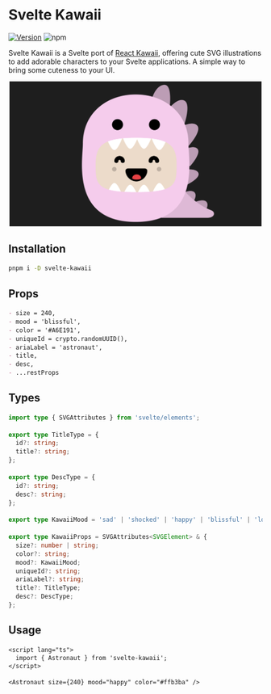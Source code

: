 # Svelte Kawaii

[![Version](https://img.shields.io/npm/v/svelte-kawaii.svg?style=flat-square)](https://www.npmjs.com/package/svelte-kawaii)
![npm](https://img.shields.io/npm/dt/svelte-kawaii.svg)

Svelte Kawaii is a Svelte port of [React Kawaii](https://react-kawaii.vercel.app/), offering cute SVG illustrations to add adorable characters to your Svelte applications. A simple way to bring some cuteness to your UI.

<p align="center">
  <img src="https://raw.githubusercontent.com/shinokada/svelte-kawaii/refs/heads/main/static/images/svelte-kawaii.png" width="500" alt="Svelte Kawaii">
</p>

## Installation

```sh
pnpm i -D svelte-kawaii
```

## Props

```md
- size = 240,
- mood = 'blissful',
- color = '#A6E191',
- uniqueId = crypto.randomUUID(),
- ariaLabel = 'astronaut',
- title,
- desc,
- ...restProps
```

## Types

```ts
import type { SVGAttributes } from 'svelte/elements';

export type TitleType = {
  id?: string;
  title?: string;
};

export type DescType = {
  id?: string;
  desc?: string;
};

export type KawaiiMood = 'sad' | 'shocked' | 'happy' | 'blissful' | 'lovestruck' | 'excited' | 'ko';

export type KawaiiProps = SVGAttributes<SVGElement> & {
  size?: number | string;
  color?: string;
  mood?: KawaiiMood;
  uniqueId?: string;
  ariaLabel?: string;
  title?: TitleType;
  desc?: DescType;
};
```

## Usage

```svelte
<script lang="ts">
  import { Astronaut } from 'svelte-kawaii';
</script>

<Astronaut size={240} mood="happy" color="#ffb3ba" />
```
